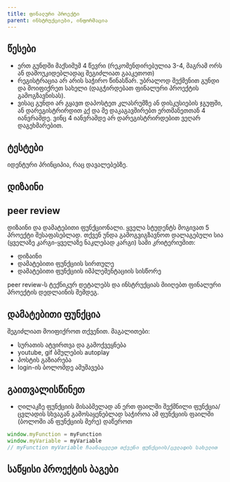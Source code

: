 ```yaml
---
title: ფინალური პროექტი
parent: ინსტრუქციები, ინფორმაცია
---
```


## წესები
- ერთ გუნდში მაქსიმუმ 4 წევრი (რეკომენდირებულია 3-4, მაგრამ ორს ან დამოუკიდებლადაც შეგიძლიათ გააკეთოთ)
- რეგისტრაცია არ არის საჭირო წინასწარ. უბრალოდ შექმენით გუნდი და მოიფიქრეთ სახელი (დაგჭირდებათ ფინალური პროექტის გამოგზავნისას).
- ვისაც გუნდი არ გყავთ დაპოსტეთ კლასრუმზე ან დისკუსიების ჯგუფში, ან დარეგისტრირდით [აქ](https://forms.gle/NCsKKva8RBGwtDb47) და მე დაკაგავშირებთ ერთმანეთთან 4 იანვრამდე. ვინც 4 იანვრამდე არ დარეგისტრირდებით ვეღარ დაგეხმარებით.

## ტესტები
იდენტური პრინციპია, რაც დავალებებზე.

## დიზაინი


## peer review
დიზაინი და დამატებითი ფუნქციონალი. ყველა სტუდენტს მოგივათ 5 პროექტი შესაფასებლად. თქვენ უნდა გამოგვიგზავნოთ დალაგებული სია (ყველაზე კარგი-ყველაზე ნაკლებად კარგი) სამი კრიტერიუმით:
- დიზაინი
- დამატებითი ფუნქციის სირთულე
- დამატებითი ფუნქციის იმპლემენტაციის სისწორე

peer review-ს ტექნიკურ დეტალებს და ინსტრუქციას მიიღებთ ფინალური პროექტის დედლაინის შემდეგ.

## დამატებითი ფუნქცია
შეგიძლიათ მოიფიქროთ თქვენით. მაგალითები:

- სურათის ატვირთვა და გამოქვეყნება
- youtube, gif ბმულების autoplay
- პოსტის გაზიარება
- login-ის ბოლომდე ამუშავება

## გაითვალისწინეთ
- ღილაკზე ფუნქციის მისაბმელად ან ერთ ფაილში შექმნილი ფუნქცია/ცვლადის სხვაგან გამოსაყენებლად საჭიროა ამ ფუნქციის ფაილში (ბოლოში ან ფუნქციის მერე) დაწეროთ
```js
window.myFunction = myFunction
window.myVariable = myVariable 
// myFunction myVariable ჩაანაცვლეთ თქვენი ფუნქციის/ცვლადის სახელით
```

## საწყისი პროექტის ბაგები
